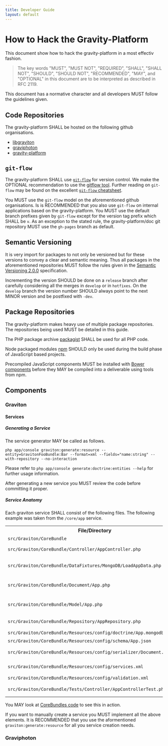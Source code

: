 ```yaml
---
title: Developer Guide
layout: default
---
```

# How to Hack the Gravity-Platform

This document show how to hack the gravity-platform in a most effectiv fashion.

> The key words "MUST", "MUST NOT", "REQUIRED", "SHALL", "SHALL NOT",
> "SHOULD", "SHOULD NOT", "RECOMMENDED",  "MAY", and "OPTIONAL" in
> this document are to be interpreted as described in RFC 2119.

This document has a normative character and all developers MUST follow the
guidelines given.

## Code Repositories

The gravity-platform SHALL be hosted on the following github organisations.

- [libgraviton](https://github.com/libgraviton)
- [graviphoton](https://github.com/graviphoton)
- [gravity-platform](https://github.com/gravity-platform)

## ``git-flow``

The gravity-platform SHALL use [``git-flow``](http://nvie.com/git-model/) for version control.
We make the OPTIONAL recommendation to use the [gitflow tool](https://github.com/nvie/gitflow).
Further reading on ``git-flow`` may be found on the excellent
[``git-flow`` cheatsheet](http://danielkummer.github.io/git-flow-cheatsheet/).

You MUST use the ``git-flow`` model on the aforementioned github organisations.
Is is RECOMMENDED that you also use ``git-flow`` on internal applications based on the gravity-platform.
You MUST use the default branch prefixes given by ``git-flow`` except for the version tag prefix
which SHALL be ``v``. As an exception to the stated rule, the gravity-platform/doc git repository
MUST use the ``gh-pages`` branch as default.

## Semantic Versioning

It is very import for packages to not only be versioned but for these versions to
convey a clear and semantic meaning. Thus all packages in the aforementioned repositories
MUST follow the rules given in the [Semantic Versioning 2.0.0](http://semver.org/spec/v2.0.0.html)
specification.

Incrementing the version SHOULD be done on a ``release`` branch after carefully considering
all the merges in ``develop`` or in ``hotfixes``. On the ``develop`` branch the version number
SHOULD always point to the next MINOR version and be postfixed with ``-dev``.

## Package Repositories

The gravity-platform makes heavy use of multiple package repositories. The repositories being used
MUST be detailed in this guide.

The PHP package archive [packagist](https://packagist.org/) SHALL be used for all PHP code.

Node packaged modules [npm](https://npmjs.org/) SHOULD only be used during the build phase of JavaScript based
projects.

Precompiled JavaScript components MUST be installed with [Bower components](http://sindresorhus.com/bower-components/)
before they MAY be compiled into a deliverable using tools from npm.

## Components

### Graviton

#### Services

##### Generating a Service

The service generator MAY be called as follows.

````
php app/console graviton:generate:resource --entity=GravitonFooBundle:Bar --format=xml --fields="name:string" --with-repository --no-interaction
````

Please refer to ``php app/console generate:doctrine:entities --help`` for further usage information.

After generating a new service you MUST review the code before committing it proper.

##### Service Anatomy

Each graviton service SHALL consist of the following files. The following example was taken from the ``/core/app`` service.

<table>
  <tr>
    <th>File/Directory</th>
    <th>Description</th>
  </tr>
  <tr>
    <td><code>src/Graviton/CoreBundle</code></td>
    <td>bundle directory, contains all the files related to a bundle</td>
  </tr>
  <tr>
    <td><code>src/Graviton/CoreBundle/Controller/AppController.php</code></td>
    <td>controller for <code>/core/app</code> service, MUST extend <code>Graviton\RestBundle\Controller\RestController</code></td>
  </tr>
  <tr>
    <td><code>src/Graviton/CoreBundle/DataFixtures/MongoDB/LoadAppData.php</code></td>
    <td>fixture loader, loads fixtures on initial install and during testing, MUST implement <code>Doctrine\Common\DataFixtures\FixtureInterface</code></td>
  </tr>
  <tr>
    <td><code>src/Graviton/CoreBundle/Document/App.php</code></td>
    <td>service document, access a single instance of an item, SHOULD implement <code>Graviton\I18nBundle\Document\TranslatableDocumentInterface</code></td>
  </tr>
  <tr>
    <td><code>src/Graviton/CoreBundle/Model/App.php</code></td>
    <td>service mode, wrapper around document and repository, adds schema information for a service, MUST extend <code>Graviton\RestBundle\Model\DocumentModel</code></td>
  </tr>
  <tr>
    <td><code>src/Graviton/CoreBundle/Repository/AppRepository.php</code></td>
    <td>service repository, access collections of documents, MUST extend <code>Doctrine\ODM\MongoDB\DocumentRepository</code></td>
  </tr>
  <tr>
    <td><code>src/Graviton/CoreBundle/Resources/config/doctrine/App.mongodb.xml</code></td>
    <td>MongoDB config, defines how data is persisted</td>
  </tr>
  <tr>
    <td><code>src/Graviton/CoreBundle/Resources/config/schema/App.json</code></td>
    <td>model config, schema information for the service</td>
  </tr>
  <tr>
    <td><code>src/Graviton/CoreBundle/Resources/config/serializer/Document.App.xml</code></td>
    <td>serializer config, defines how data is serialized and deserialized to the client</td>
  </tr>
  <tr>
    <td><code>src/Graviton/CoreBundle/Resources/config/services.xml</code></td>
    <td><abbr title="Dependency Injection Container">DIC</abbr> configuration, define services for classes needed by the service</td>
  </tr>
  <tr>
    <td><code>src/Graviton/CoreBundle/Resources/config/validation.xml</code></td>
    <td>Validation constraints for service data</td>
  </tr>
  <tr>
    <td><code>src/Graviton/CoreBundle/Tests/Controller/AppControllerTest.php</code></td>
    <td>service tests, e2e tests that make later refactoring possible, MUST extend <code>Graviton\TestBundle\Test\RestTestCase</code></td>
  </tr>
</table>

You MAY look at [CoreBundles code](https://github.com/libgraviton/graviton/tree/develop/src/Graviton/CoreBundle) to see  this in action.

If you want to manually create a service you MUST implement all the above elements. It is RECOMMENDED that you use the aformentioned ``graviton:generate:resource`` for all you service creation needs.

### Graviphoton
